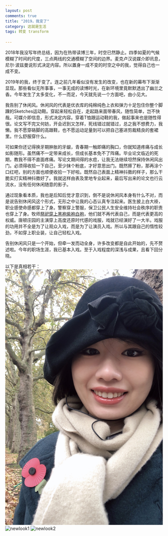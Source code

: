```yaml
---
layout: post
comments: true
title: "2019，我变了"
category: 这就是生活
tags: 转变 transform 

---
```


2018年我没写年终总结，因为在热带读博三年，时空已然静止。四季如夏的气候模糊了时间的尺度，三点两线的交通模糊了空间的边界。麦克卢汉说媒介即讯息，尼尔·波兹曼说形式决定内容。所以置身一成不变的时空之中的我，觉得自己也一成不变。

2019年的我，终于变了。连之前几年看似没有发生的改变，也在新的幕布下渐渐显现。那些看似无所事事，一事无成的读博时光，在新环境里竟默默透出了幽兰之香。今年发生了太多变化，不一而足，今天就先说一个方面吧，由小见大。

我告别了休闲风。休闲风的代表是优衣库的纯棉纯色上衣和弹力十足包住你整个脚踝的Sketches运动鞋。穿起来轻松自在，走起路来面带春风，随性简单，岂不快哉。可媒介即信息，形式决定内容。穿着T恤跟运动鞋的我，做起事来也是随性得很。论文写不完又何妨，开会迟到又怎样，死线错过就错过，总之我不想费力，我懒。我不愿穿硌脚的高跟鞋，也不愿运动足量到可以把自己塞进剪裁精良的套裙里。什么舒服穿什么。

可如果你还记得换牙期肿胀的牙龈，青春期一触即痛的胸口，你就知道疼痛与成长如影随形。虽然痛不一定带来成长，但成长基本免不了阵痛。毕业论文临近的死期，教我不得不直面疼痛。写论文期间得的水痘，让我无法继续坦然保持休闲风出门。必须得收拾一下自己，至少抹个粉底，才好意思出门。既然攃了粉，那再涂个口红吧，别的方面也顺便收拾一下好啦。既然自己表面上精神抖擞的样子，那么干脆实打实精神抖擞好了。我就这样由表及里地专业起来，最后写出来的论文也行云流水，没有任何休闲随意的影子。

通过现象看本质，我也是后知后觉才意识到，倒不是说休闲风本身有什么不对，而是说告别休闲风这个形式，无形之中让我的心态认真专注起来。医生披上白大褂，职业感使命感都穿上了身。警察穿上警服，保卫公民人生安全维持社会秩序的职责也穿上了身。牧师[祭祀穿上黑袍紫袍白袍](/invest)，他们就不再代表自己，而是代表更高的权威。唐顿庄园的主演穿上高度还原时代感的戏服，戏就已经演好了一大半。戏服的功用并不全是为了让观众入戏，而是为了让演员入戏。所以与其跟自己的惰性较劲，不如穿上职业装，让自己轻松入戏。

告别休闲风只是一个开始，但牵一发而动全身，许多改变都是自此开始的，先不赘述啦。今年的职场生涯，我已基本入戏。至于入戏程度的深浅与成果，且看下回分晓。

以下是真相若干：
![newlook3](/images/newlook3.jpg)
![newlook1](/images/newlook1.png)
![newlook2](/images/newlook2.png)


